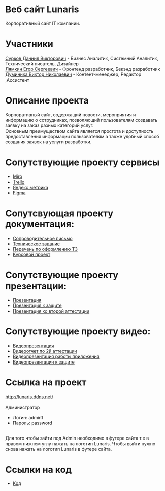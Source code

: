 # Веб сайт Lunaris <br>
Корпоративный сайт IT компании. <br>
# Участники
[Сурков Даниил Викторович](https://github.com/Zip-pacet?tab=repositories) - Бизнес Аналитик, Системный Аналитик,  Технический писатель, Дизайнер  <br>
[Лямкин Егор Сергеевич](https://github.com/4Bul04kka) - Фронтенд разработчик, Бекэнд разработчик <br>
[Думиника Виктор Николаевич](https://github.com/memes0rep) - Контент-менеджер, Редактор ,Ассистент <br>
# Описание проекта 
Корпоративный сайт, содержащий новости, мероприятия и информацию о сотрудниках, позволяющий пользователям создавать заявку на заказ разных категорий услуг. <br> 
Основным преимуществом сайта является простота и доступность предоставления информации пользователям а также удобный способ создания заявок на услуги разработки. <br>
# Сопутствующие проекту сервисы
* [Miro](https://miro.com/app/board/uXjVNqavRuY=/?share_link_id=906294977107) <br>
* [Trello](https://trello.com/b/EHD2GlwM/тп)
* [Яндекс метрика](https://metrika.yandex.ru/dashboard?id=97091665)
* [Figma](https://www.figma.com/file/4Quj9MzF4YzlPfiADlIDoe/Untitled?type=design&node-id=1%3A2&mode=design&t=X3YEbRyi7cD61HTw-1)
# Сопутсвующая проекту документация:
* [Сопроводительное письмо](https://github.com/Zip-pacet/Project-for-TP/tree/main/Documentation/%D0%A1%D0%BE%D0%BF%D1%80%D0%BE%D0%B2%D0%BE%D0%B4%D0%B8%D1%82%D0%B5%D0%BB%D1%8C%D0%BD%D0%BE%D0%B5%20%D0%BF%D0%B8%D1%81%D1%8C%D0%BC%D0%BE) <br>
* [Техническое задание](https://github.com/Zip-pacet/Project-for-TP/tree/main/Documentation/%D0%A2%D0%B5%D1%85%D0%BD%D0%B8%D1%87%D0%B5%D1%81%D0%BA%D0%BE%D0%B5%20%D0%B7%D0%B0%D0%B4%D0%B0%D0%BD%D0%B8%D0%B5) <br>
* [Перечень по оформлению ТЗ](https://github.com/Zip-pacet/Project-for-TP/blob/main/Documentation/%D0%9F%D0%B5%D1%80%D0%B5%D1%87%D0%B5%D0%BD%D1%8C%20%D0%BF%D0%BE%20%D0%BE%D1%84%D0%BE%D1%80%D0%BC%D0%BB%D0%B5%D0%BD%D0%B8%D1%8E/%D0%9F%D0%B5%D1%80%D0%B5%D1%87%D0%B5%D0%BD%D1%8C%20%D0%BF%D0%BE%20%D0%BE%D1%84%D0%BE%D1%80%D0%BC%D0%BB%D0%B5%D0%BD%D0%B8%D1%8E%20%D0%A2%D0%B5%D1%85%D0%BD%D0%B8%D1%87%D0%B5%D1%81%D0%BA%D0%BE%D0%B3%D0%BE%20%D0%B7%D0%B0%D0%B4%D0%B0%D0%BD%D0%B8%D1%8F.pdf)
* [Курсовой проект](https://github.com/Zip-pacet/Project-for-TP/tree/main/Documentation/%D0%9A%D1%83%D1%80%D1%81%D0%BE%D0%B2%D0%B0%D1%8F%20%D1%80%D0%B0%D0%B1%D0%BE%D1%82%D0%B](https://github.com/Zip-pacet/Project-for-TP/tree/main/Documentation/%D0%9A%D1%83%D1%80%D1%81%D0%BE%D0%B2%D0%BE%D0%B9%20%D0%BF%D1%80%D0%BE%D0%B5%D0%BA%D1%82)0)
# Сопутствующие проекту презентации:
* [Презентация](https://github.com/Zip-pacet/Project-for-TP/tree/main/Documentation/%D0%9F%D1%80%D0%B5%D0%B7%D0%B5%D0%BD%D1%82%D0%B0%D1%86%D0%B8%D1%8F)
* [Презентация к защите](https://github.com/Zip-pacet/Project-for-TP/blob/main/Documentation/%D0%9F%D1%80%D0%B5%D0%B7%D0%B5%D0%BD%D1%82%D0%B0%D1%86%D0%B8%D1%8F/%D0%9F%D1%80%D0%B5%D0%B7%D0%B5%D0%BD%D1%82%D0%B0%D1%86%D0%B8%D1%8F-%D0%B7%D0%B0%D1%89%D0%B8%D1%82%D0%B0-Lunaris.pdf)
* [Презентация ко второй аттестации](https://github.com/Zip-pacet/Project-for-TP/blob/main/Documentation/Презентация/Prezentatsia_prodelannoy_raboty_ko_vtoroy_attestatsii.pdf)
# Сопутствующие проекту видео:
* [Видеопрезентация](https://youtu.be/-CdxAAl24JQ)
* [Видеоотчет по 2й аттестации](https://youtu.be/nfgjpEt-a_E)
* [Видеопрезентация работы приложения](https://drive.google.com/file/d/1SJM8vTuop9xwlCYOt3R0qYz2PpL__vJu/view?usp=sharing)
* [Видеопрезентация к защите](https://drive.google.com/file/d/1ahtE5EXBYxOWIdwqYQk6WZkwIF0e4UdW/view)
# Ссылка на проект
http://lunaris.ddns.net/ <br>
<br>
Администратор
* Логин: admin1
* Пароль: password <br>
<br>
Для того чтобы зайти под Admin необходимо в футере сайта т.е в правом нижнем углу нажать на логотип Lunaris.
Чтобы выйти нужно снова нажать на логотип Lunaris в футере сайта. <br>

# Ссылки на код 
* [Код](https://github.com/Zip-pacet/Project-for-TP/tree/main/Lunaris)
